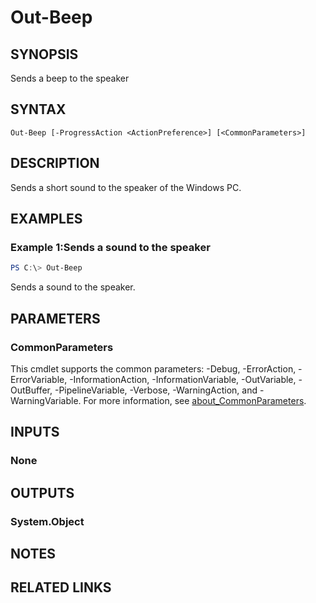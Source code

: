 ﻿---
external help file: EulandaConnect-help.xml
Module Name: EulandaConnect
online version: https://github.com/Eulanda/EulandaConnect/blob/master/docs/Out-Beep.md
schema: 2.0.0
lastMod: 2024-03-19T06:27:25
---

# Out-Beep

## SYNOPSIS
Sends a beep to the speaker

## SYNTAX

```
Out-Beep [-ProgressAction <ActionPreference>] [<CommonParameters>]
```

## DESCRIPTION
Sends a short sound to the speaker of the Windows PC.

## EXAMPLES

### Example 1:Sends a sound to the speaker
```powershell
PS C:\> Out-Beep
```

Sends a sound to the speaker.

## PARAMETERS


### CommonParameters
This cmdlet supports the common parameters: -Debug, -ErrorAction, -ErrorVariable, -InformationAction, -InformationVariable, -OutVariable, -OutBuffer, -PipelineVariable, -Verbose, -WarningAction, and -WarningVariable. For more information, see [about_CommonParameters](http://go.microsoft.com/fwlink/?LinkID=113216).

## INPUTS

### None

## OUTPUTS

### System.Object
## NOTES

## RELATED LINKS


